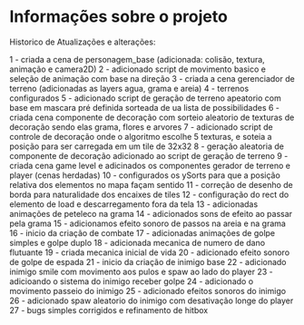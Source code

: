 # Informações sobre o projeto

Historico de Atualizações e alterações:

1 - criada a cena de personagem_base (adicionada: colisão, textura, animação e camera2D)
2 - adicionado script de movimento basico e seleção de animação com base na direção
3 - criada a cena gerenciador de terreno (adicionadas as layers agua, grama e areia)
4 - terrenos configurados
5 - adicionado script de geração de terreno apeatorio com base em mascara pré definida sorteada de ua lista de possibilidades
6 - criada cena componente de decoração com sorteio aleatorio de texturas de decoração sendo elas grama, flores e arvores
7 - adicionado script de controle de decoração onde o algoritmo escolhe 5 texturas, e soteia a posição para ser carregada em um tile de 32x32
8 - geração aleatoria de componente de decoração adicionado ao script de geração de terreno
9 - criada cena game level e adicinados os componentes gerador de terreno e player (cenas herdadas)
10 - configurados os ySorts para que a posição relativa dos elementos no mapa façam sentido
11 - correção de desenho de borda para naturalidade dos encaixes de tiles
12 - configuração do rect do elemento de load e descarregamento fora da tela
13 - adicionadas animações de peteleco na grama
14 - adicionados sons de efeito ao passar pela grama
15 - adicionamos efeito sonoro de passos na areia e na grama
16 - inicio da criação de combate
17 - adicionadas animações de golpe simples e golpe duplo
18 - adicionada mecanica de numero de dano flutuante
19 - criada mecanica inicial de vida
20 - adicionado efeito sonoro de golpe de espada
21 - inicio da criação de inimigo base
22 - adicionado inimigo smile com movimento aos pulos e spaw ao lado do player
23 - adicioando o sistema do inimigo receber golpe
24 - adicionado o movimento passeio do inimigo
25 - adicionado efeitos sonoros do inimigo
26 - adicionado spaw aleatorio do inimigo com desativação longe do player
27 - bugs simples corrigidos e refinamento de hitbox

